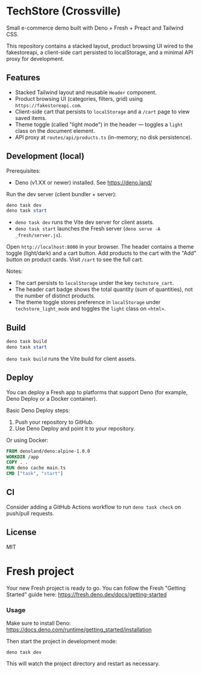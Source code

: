 # TechStore (Crossville)

Small e-commerce demo built with Deno + Fresh + Preact and Tailwind CSS.

This repository contains a stacked layout, product browsing UI wired to the
fakestoreapi, a client-side cart persisted to localStorage, and a minimal API
proxy for development.

## Features

- Stacked Tailwind layout and reusable `Header` component.
- Product browsing UI (categories, filters, grid) using
  `https://fakestoreapi.com`.
- Client-side cart that persists to `localStorage` and a `/cart` page to view
  saved items.
- Theme toggle (called "light mode") in the header — toggles a `light` class on
  the document element.
- API proxy at `routes/api/products.ts` (in-memory; no disk persistence).

## Development (local)

Prerequisites:

- Deno (v1.XX or newer) installed. See https://deno.land/

Run the dev server (client bundler + server):

```powershell
deno task dev
deno task start
```

- `deno task dev` runs the Vite dev server for client assets.
- `deno task start` launches the Fresh server
  (`deno serve -A _fresh/server.js`).

Open `http://localhost:8000` in your browser. The header contains a theme toggle
(light/dark) and a cart button. Add products to the cart with the "Add" button
on product cards. Visit `/cart` to see the full cart.

Notes:

- The cart persists to `localStorage` under the key `techstore_cart`.
- The header cart badge shows the total quantity (sum of quantities), not the
  number of distinct products.
- The theme toggle stores preference in `localStorage` under
  `techstore_light_mode` and toggles the `light` class on `<html>`.

## Build

```powershell
deno task build
deno task start
```

`deno task build` runs the Vite build for client assets.

## Deploy

You can deploy a Fresh app to platforms that support Deno (for example, Deno
Deploy or a Docker container).

Basic Deno Deploy steps:

1. Push your repository to GitHub.
2. Use Deno Deploy and point it to your repository.

Or using Docker:

```dockerfile
FROM denoland/deno:alpine-1.0.0
WORKDIR /app
COPY . .
RUN deno cache main.ts
CMD ["task", "start"]
```

## CI

Consider adding a GitHub Actions workflow to run `deno task check` on push/pull
requests.

## License

MIT

# Fresh project

Your new Fresh project is ready to go. You can follow the Fresh "Getting
Started" guide here: https://fresh.deno.dev/docs/getting-started

### Usage

Make sure to install Deno:
https://docs.deno.com/runtime/getting_started/installation

Then start the project in development mode:

```
deno task dev
```

This will watch the project directory and restart as necessary.
